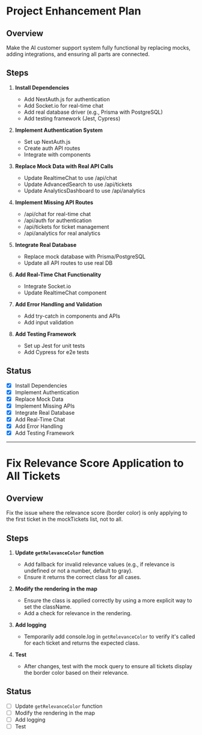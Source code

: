# Project Enhancement Plan

## Overview
Make the AI customer support system fully functional by replacing mocks, adding integrations, and ensuring all parts are connected.

## Steps

1. **Install Dependencies**
   - Add NextAuth.js for authentication
   - Add Socket.io for real-time chat
   - Add real database driver (e.g., Prisma with PostgreSQL)
   - Add testing framework (Jest, Cypress)

2. **Implement Authentication System**
   - Set up NextAuth.js
   - Create auth API routes
   - Integrate with components

3. **Replace Mock Data with Real API Calls**
   - Update RealtimeChat to use /api/chat
   - Update AdvancedSearch to use /api/tickets
   - Update AnalyticsDashboard to use /api/analytics

4. **Implement Missing API Routes**
   - /api/chat for real-time chat
   - /api/auth for authentication
   - /api/tickets for ticket management
   - /api/analytics for real analytics

5. **Integrate Real Database**
   - Replace mock database with Prisma/PostgreSQL
   - Update all API routes to use real DB

6. **Add Real-Time Chat Functionality**
   - Integrate Socket.io
   - Update RealtimeChat component

7. **Add Error Handling and Validation**
   - Add try-catch in components and APIs
   - Add input validation

8. **Add Testing Framework**
   - Set up Jest for unit tests
   - Add Cypress for e2e tests

## Status
- [x] Install Dependencies
- [x] Implement Authentication
- [x] Replace Mock Data
- [x] Implement Missing APIs
- [x] Integrate Real Database
- [x] Add Real-Time Chat
- [x] Add Error Handling
- [x] Add Testing Framework

---

# Fix Relevance Score Application to All Tickets

## Overview
Fix the issue where the relevance score (border color) is only applying to the first ticket in the mockTickets list, not to all.

## Steps

1. **Update `getRelevanceColor` function**
   - Add fallback for invalid relevance values (e.g., if relevance is undefined or not a number, default to gray).
   - Ensure it returns the correct class for all cases.

2. **Modify the rendering in the map**
   - Ensure the class is applied correctly by using a more explicit way to set the className.
   - Add a check for relevance in the rendering.

3. **Add logging**
   - Temporarily add console.log in `getRelevanceColor` to verify it's called for each ticket and returns the expected class.

4. **Test**
   - After changes, test with the mock query to ensure all tickets display the border color based on their relevance.

## Status
- [ ] Update `getRelevanceColor` function
- [ ] Modify the rendering in the map
- [ ] Add logging
- [ ] Test
